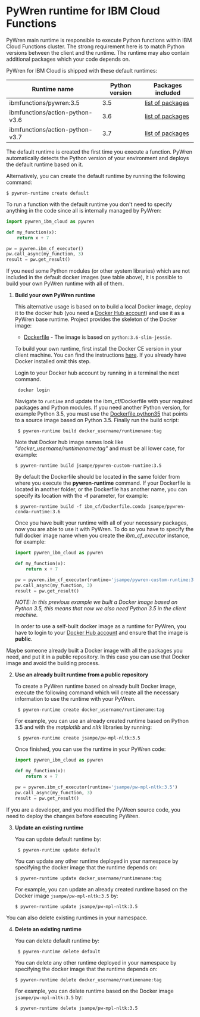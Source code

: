 # PyWren runtime for IBM Cloud Functions

PyWren main runtime is responsible to execute Python functions within IBM Cloud Functions cluster. The strong requirement here is to match Python versions between the client and the runtime. The runtime may also contain additional packages which your code depends on.

PyWren for IBM Cloud is shipped with these default runtimes:

| Runtime name | Python version | Packages included |
| ----| ----| ---- |
| ibmfunctions/pywren:3.5 | 3.5 | [list of packages](https://github.com/ibm-functions/runtime-python/blob/master/python3.6/CHANGELOG.md) |
| ibmfunctions/action-python-v3.6 | 3.6 | [list of packages](https://github.com/ibm-functions/runtime-python/blob/master/python3.6/CHANGELOG.md) |
| ibmfunctions/action-python-v3.7 | 3.7 | [list of packages](https://github.com/ibm-functions/runtime-python/blob/master/python3.7/CHANGELOG.md) |

The default runtime is created the first time you execute a function. PyWren automatically detects the Python version of your environment and deploys the default runtime based on it.

Alternatively, you can create the default runtime by running the following command:
    
    $ pywren-runtime create default

To run a function with the default runtime you don't need to specify anything in the code since all is internally managed by PyWren:
```python
import pywren_ibm_cloud as pywren

def my_function(x):
    return x + 7

pw = pywren.ibm_cf_executor()
pw.call_async(my_function, 3)
result = pw.get_result()
```

If you need some Python modules (or other system libraries) which are not included in the default docker images (see table above), it is possible to build your own PyWren runtime with all of them.

1. **Build your own PyWren runtime**

    This alternative usage is based on to build a local Docker image, deploy it to the docker hub (you need a [Docker Hub account](https://hub.docker.com)) and use it as a PyWren base runtime.
    Project provides the skeleton of the Docker image:
    
    * [Dockerfile](Dockerfile) - The image is based on `python:3.6-slim-jessie`. 
    
    To build your own runtime, first install the Docker CE version in your client machine. You can find the instructions [here](https://docs.docker.com/install/). If you already have Docker installed omit this step.
    
    Login to your Docker hub account by running in a terminal the next command.
    
    	docker login
    
    Navigate to `runtime` and update the ibm_cf/Dockerfile with your required packages and Python modules.
    If you need another Python version, for example Python 3.5, you must use the [Dockerfile.python35](Dockerfile.python35) that
    points to a source image based on Python 3.5. Finally run the build script:
    
        $ pywren-runtime build docker_username/runtimename:tag
    
    Note that Docker hub image names look like *"docker_username/runtimename:tag"* and must be all lower case, for example:
    
       $ pywren-runtime build jsampe/pywren-custom-runtime:3.5
      
    By default the Dockerfile should be located in the same folder from where you execute the **pywren-runtime** command. If your Dockerfile is located in another folder, or the Dockerfile has another name, you can specify its location with the **-f** parameter, for example:

       $ pywren-runtime build -f ibm_cf/Dockerfile.conda jsampe/pywren-conda-runtime:3.6
 
    Once you have built your runtime with all of your necessary packages, now you are able to use it with PyWren.
    To do so you have to specify the full docker image name when you create the *ibm_cf_executor* instance, for example:
    ```python
    import pywren_ibm_cloud as pywren
    
    def my_function(x):
        return x + 7
    
    pw = pywren.ibm_cf_executor(runtime='jsampe/pywren-custom-runtime:3.5')
    pw.call_async(my_function, 3)
    result = pw.get_result()
    ```
    
    *NOTE: In this previous example we built a Docker image based on Python 3.5, this means that now we also need Python 3.5 in the client machine.*
    
    In order to use a self-built docker image as a runtime for PyWren, you have to login to your [Docker Hub account](https://hub.docker.com) and ensure that the image is **public**.


Maybe someone already built a Docker image with all the packages you need, and put it in a public repository.
In this case you can use that Docker image and avoid the building process.

2. **Use an already built runtime from a public repository**

    To create a PyWren runtime based on already built Docker image, execute the following command which will create all the necessary information to use the runtime with your PyWren.
    
        $ pywren-runtime create docker_username/runtimename:tag
      
    For example, you can use an already created runtime based on Python 3.5 and with the *matplotlib* and *nltk* libraries by running:
    
        $ pywren-runtime create jsampe/pw-mpl-nltk:3.5
        
    Once finished, you can use the runtime in your PyWren code:
    ```python
    import pywren_ibm_cloud as pywren
    
    def my_function(x):
        return x + 7
    
    pw = pywren.ibm_cf_executor(runtime='jsampe/pw-mpl-nltk:3.5')
    pw.call_async(my_function, 3)
    result = pw.get_result()
    ```

If you are a developer, and you modified the PyWeen source code, you need to deploy the changes before executing PyWren.

3. **Update an existing runtime**

    You can update default runtime by:
    	
    	$ pywren-runtime update default
    
    You can update any other runtime deployed in your namespace by specifying the docker image that the runtime depends on:
    
       $ pywren-runtime update docker_username/runtimename:tag
      
    For example, you can update an already created runtime based on the Docker image `jsampe/pw-mpl-nltk:3.5` by:
    
       $ pywren-runtime update jsampe/pw-mpl-nltk:3.5



You can also delete existing runtimes in your namespace.

4. **Delete an existing runtime**

    You can delete default runtime by:
    	
    	$ pywren-runtime delete default
    
    You can delete any other runtime deployed in your namespace by specifying the docker image that the runtime depends on:
    
       $ pywren-runtime delete docker_username/runtimename:tag
      
    For example, you can delete runtime based on the Docker image `jsampe/pw-mpl-nltk:3.5` by:
    
       $ pywren-runtime delete jsampe/pw-mpl-nltk:3.5
        